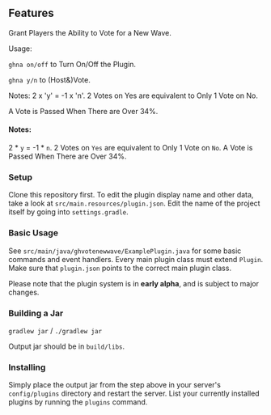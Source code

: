 ## Features

Grant Players the Ability to Vote for a New Wave.

Usage:

`ghna on/off` to Turn On/Off the Plugin.

`ghna y/n` to (Host&)Vote.

Notes: 2 x 'y' = -1 x 'n'. 2 Votes on Yes are equivalent to Only 1 Vote on No.

A Vote is Passed When There are Over 34%.


#### Notes:

2 * `y` = -1 * `n`. 2 Votes on `Yes` are equivalent to Only 1 Vote on `No`.
A Vote is Passed When There are Over 34%.


### Setup

Clone this repository first.
To edit the plugin display name and other data, take a look at `src/main.resources/plugin.json`.
Edit the name of the project itself by going into `settings.gradle`.

### Basic Usage

See `src/main/java/ghvotenewwave/ExamplePlugin.java` for some basic commands and event handlers.
Every main plugin class must extend `Plugin`. Make sure that `plugin.json` points to the correct main plugin class.

Please note that the plugin system is in **early alpha**, and is subject to major changes.

### Building a Jar

`gradlew jar` / `./gradlew jar`

Output jar should be in `build/libs`.


### Installing

Simply place the output jar from the step above in your server's `config/plugins` directory and restart the server.
List your currently installed plugins by running the `plugins` command.